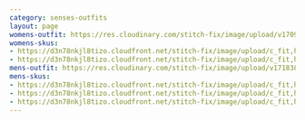 ```yaml
---
category: senses-outfits
layout: page
womens-outfit: https://res.cloudinary.com/stitch-fix/image/upload/v1709166458/Style_studio/Styleshuffle/2023-12-15_W_OLOF_H31_03310_r0.jpg
womens-skus:
- https://d3n78nkjl8tizo.cloudfront.net/stitch-fix/image/upload/c_fit,h_720,w_862/v1708671243/muahlopkfflr0pocqj21.jpg
- https://d3n78nkjl8tizo.cloudfront.net/stitch-fix/image/upload/c_fit,h_720,w_862/v1663194966/fftgw62chuzzprgn4v4d.jpg
mens-outfit: https://res.cloudinary.com/stitch-fix/image/upload/v1718384093/onboarding/StyleFile/Mens/2023-05-18_A16_M_OLD_19229_1x1.jpg
mens-skus: 
- https://d3n78nkjl8tizo.cloudfront.net/stitch-fix/image/upload/c_fit,h_720,w_862/v1645051125/tusasxc5jssi3y6lwaqw.jpg
- https://d3n78nkjl8tizo.cloudfront.net/stitch-fix/image/upload/c_fit,h_720,w_862/v1685082218/xl99khaopznbswntiwhh.jpg
- https://d3n78nkjl8tizo.cloudfront.net/stitch-fix/image/upload/c_fit,h_720,w_862/v1676623517/pw5ezwv2af0j3zozi655.jpg
---
```



